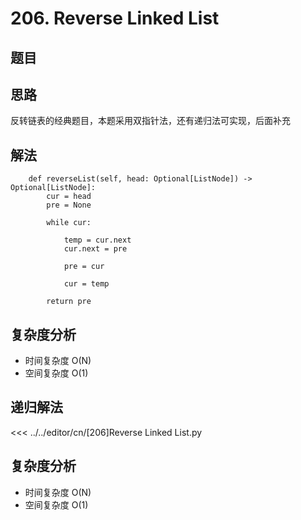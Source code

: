 # 206. Reverse Linked List

## 题目

<!--@include: ../../editor/cn/doc/content/[206]Reverse Linked List.md-->

## 思路
反转链表的经典题目，本题采用双指针法，还有递归法可实现，后面补充


## 解法
```
    def reverseList(self, head: Optional[ListNode]) -> Optional[ListNode]:
        cur = head
        pre = None

        while cur:

            temp = cur.next
            cur.next = pre

            pre = cur

            cur = temp

        return pre
```

## 复杂度分析
- 时间复杂度 O(N)
- 空间复杂度 O(1)

## 递归解法

<<< ../../editor/cn/[206]Reverse Linked List.py

## 复杂度分析
- 时间复杂度 O(N)
- 空间复杂度 O(1)
